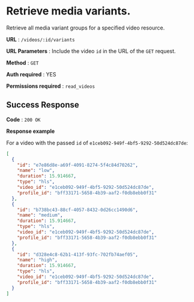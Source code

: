 # Retrieve media variants.

Retrieve all media variant groups for a specified video resource.

**URL** : `/videos/:id/variants`

**URL Parameters** : Include the video `id` in the URL of the `GET` request.

**Method** : `GET`

**Auth required** : YES

**Permissions required** : `read_videos`

## Success Response

**Code** : `200 OK`

**Response example**

For a video with the passed `id` of `e1ceb092-949f-4bf5-9292-50d524dc87de`:

```json
[
  {
    "id": "e7e86d8e-a69f-4091-8274-5f4c84d70262",
    "name": "low",
    "duration": 15.914667,
    "type": "hls",
    "video_id": "e1ceb092-949f-4bf5-9292-50d524dc87de",
    "profile_id": "bff33171-5658-4b39-aaf2-f0db8ebb0f31"
  },
  {
    "id": "b738bc43-88cf-4057-8432-0d26cc1490d6",
    "name": "medium",
    "duration": 15.914667,
    "type": "hls",
    "video_id": "e1ceb092-949f-4bf5-9292-50d524dc87de",
    "profile_id": "bff33171-5658-4b39-aaf2-f0db8ebb0f31"
  },
  {
    "id": "d328e4c8-62b1-413f-93fc-702fb74aef05",
    "name": "high",
    "duration": 15.914667,
    "type": "hls",
    "video_id": "e1ceb092-949f-4bf5-9292-50d524dc87de",
    "profile_id": "bff33171-5658-4b39-aaf2-f0db8ebb0f31"
  }
]
```
